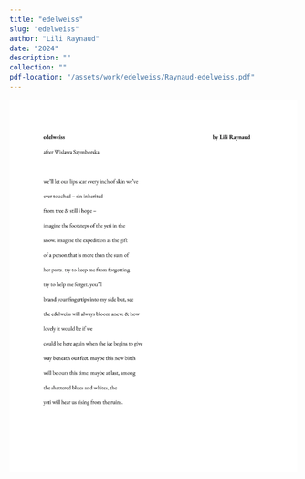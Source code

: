 ```yaml
---
title: "edelweiss"
slug: "edelweiss"
author: "Lili Raynaud"
date: "2024"
description: ""
collection: ""
pdf-location: "/assets/work/edelweiss/Raynaud-edelweiss.pdf"
---
```


<img src="/assets/work/edelweiss/Raynaud-edelweiss-1.webp" class="vertical-image">
